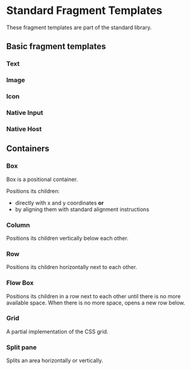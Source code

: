 # Standard Fragment Templates

These fragment templates are part of the standard library.

## Basic fragment templates

### Text

### Image

### Icon

### Native Input

### Native Host

## Containers

### Box

Box is a positional container.

Positions its children:

- directly with x and y coordinates **or**
- by aligning them with standard alignment instructions

### Column

Positions its children vertically below each other.

### Row

Positions its children horizontally next to each other.

### Flow Box

Positions its children in a row next to each other until there is no more available space. 
When there is no more space, opens a new row below.

### Grid

A partial implementation of the CSS grid.

### Split pane

Splits an area horizontally or vertically.